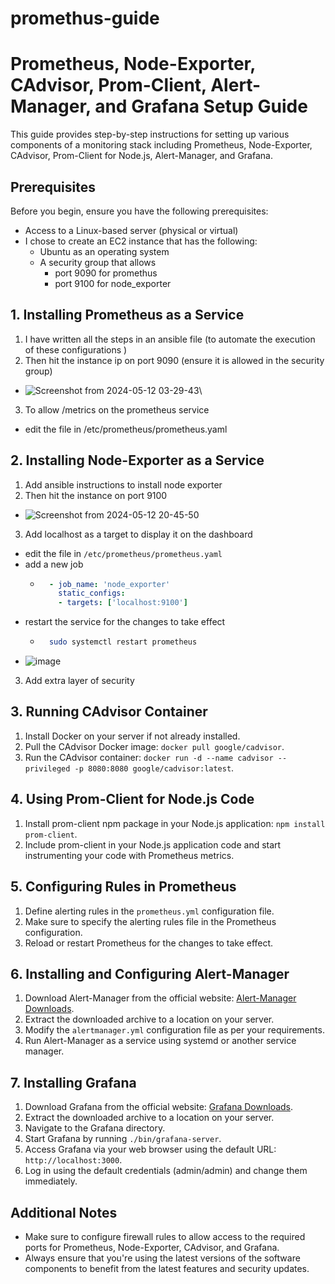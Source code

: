 # promethus-guide

# Prometheus, Node-Exporter, CAdvisor, Prom-Client, Alert-Manager, and Grafana Setup Guide

This guide provides step-by-step instructions for setting up various components of a monitoring stack including Prometheus, Node-Exporter, CAdvisor, Prom-Client for Node.js, Alert-Manager, and Grafana.

## Prerequisites

Before you begin, ensure you have the following prerequisites:

- Access to a Linux-based server (physical or virtual) 
- I chose to create an EC2 instance that has the following:   
  - Ubuntu as an operating system
  - A security group that allows
    - port 9090 for promethus
    - port 9100 for node_exporter


## 1. Installing Prometheus as a Service

1. I have written all the steps in an ansible file (to automate the execution of these configurations )
2. Then hit the instance ip on port 9090 (ensure it is allowed in the security group)
  - ![Screenshot from 2024-05-12 03-29-43](https://github.com/sh-osama-sami/promethus-guide/assets/85364511/7f6cea1d-e3a9-41d4-a560-bf31ec040b38)\
3. To allow /metrics on the prometheus service
  - edit the file in /etc/prometheus/prometheus.yaml


## 2. Installing Node-Exporter as a Service

1. Add ansible instructions to install node exporter
2. Then hit the instance on port 9100
  - ![Screenshot from 2024-05-12 20-45-50](https://github.com/sh-osama-sami/promethus-guide/assets/85364511/643392d2-5675-4cad-886d-3d4c03320a29)
3. Add localhost as a target to display it on the dashboard
  - edit the file in `/etc/prometheus/prometheus.yaml`
  - add a new job
    - ```yaml
        - job_name: 'node_exporter'
          static_configs:
          - targets: ['localhost:9100']
      ```
  - restart the service for the changes to take effect 
    - ```bash
        sudo systemctl restart prometheus
      ```
  - ![image](https://github.com/sh-osama-sami/promethus-guide/assets/85364511/dc33c42d-ebe6-4875-80b5-f943cf23bb95)

3. Add extra layer of security 

## 3. Running CAdvisor Container

1. Install Docker on your server if not already installed.
2. Pull the CAdvisor Docker image: `docker pull google/cadvisor`.
3. Run the CAdvisor container: `docker run -d --name cadvisor --privileged -p 8080:8080 google/cadvisor:latest`.

## 4. Using Prom-Client for Node.js Code

1. Install prom-client npm package in your Node.js application: `npm install prom-client`.
2. Include prom-client in your Node.js application code and start instrumenting your code with Prometheus metrics.

## 5. Configuring Rules in Prometheus

1. Define alerting rules in the `prometheus.yml` configuration file.
2. Make sure to specify the alerting rules file in the Prometheus configuration.
3. Reload or restart Prometheus for the changes to take effect.

## 6. Installing and Configuring Alert-Manager

1. Download Alert-Manager from the official website: [Alert-Manager Downloads](https://prometheus.io/download/).
2. Extract the downloaded archive to a location on your server.
3. Modify the `alertmanager.yml` configuration file as per your requirements.
4. Run Alert-Manager as a service using systemd or another service manager.

## 7. Installing Grafana

1. Download Grafana from the official website: [Grafana Downloads](https://grafana.com/grafana/download).
2. Extract the downloaded archive to a location on your server.
3. Navigate to the Grafana directory.
4. Start Grafana by running `./bin/grafana-server`.
5. Access Grafana via your web browser using the default URL: `http://localhost:3000`.
6. Log in using the default credentials (admin/admin) and change them immediately.

## Additional Notes

- Make sure to configure firewall rules to allow access to the required ports for Prometheus, Node-Exporter, CAdvisor, and Grafana.
- Always ensure that you're using the latest versions of the software components to benefit from the latest features and security updates.

